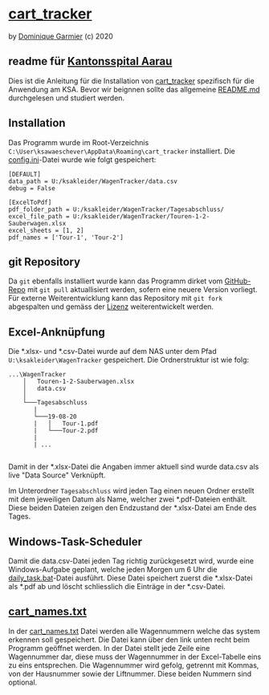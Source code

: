 # [cart_tracker](https://github.com/dominiquegarmier/cart_tracker)
by [Dominique Garmier](https://github.com/dominiquegarmier) (c) 2020

## readme für [Kantonsspital Aarau](https://www.ksa.ch/)

Dies ist die Anleitung für die Installation von [cart_tracker](https://github.com/dominiquegarmier/cart_tracker) spezifisch für die Anwendung am KSA. Bevor wir beignnen sollte das allgemeine [README.md](./README.md) durchgelesen und studiert werden.

## Installation

Das Programm wurde im Root-Verzeichnis ````C:\User\ksawaeschever\AppData\Roaming\cart_tracker```` installiert. Die [config.ini](./config.ini)-Datei wurde wie folgt gespeichert:
````
[DEFAULT]
data_path = U:/ksakleider/WagenTracker/data.csv
debug = False

[ExcelToPdf]
pdf_folder_path = U:/ksakleider/WagenTracker/Tagesabschluss/
excel_file_path = U:/ksakleider/WagenTracker/Touren-1-2-Sauberwagen.xlsx
excel_sheets = [1, 2]
pdf_names = ['Tour-1', 'Tour-2']
````

## git Repository

Da ````git```` ebenfalls installiert wurde kann das Programm dirket vom [GitHub-Repo](https://github.com/dominiquegarmier/cart_tracker) mit ````git pull```` aktuallisiert werden, sofern eine neuere Version vorliegt. Für externe Weiterentwicklung kann das Repository mit ````git fork```` abgespalten und gemäss der [Lizenz](./LICENSE) weiterentwickelt werden.

## Excel-Anknüpfung

Die *.xlsx- und *.csv-Datei wurde auf dem NAS unter dem Pfad ````U:\ksakleider\WagenTracker```` gespeichert. Die Ordnerstruktur ist wie folg:
```
...\WagenTracker
    │   Touren-1-2-Sauberwagen.xlsx
    │   data.csv
    │
    └───Tagesabschluss
       |
       └───19-08-20
       |   │   Tour-1.pdf
       |   └───Tour-2.pdf
       |
       | ...
  
```
Damit in der *.xlsx-Datei die Angaben immer aktuell sind wurde data.csv als live "Data Source" Verknüpft.

Im Unterordner ````Tagesabschluss```` wird jeden Tag einen neuen Ordner erstellt mit dem jeweiligen Datum als Name, welcher zwei *.pdf-Dateien enthält. Diese beiden Dateien zeigen den Endzustand der *.xlsx-Datei am Ende des Tages.

## Windows-Task-Scheduler

Damit die data.csv-Datei jeden Tag richtig zurückgesetzt wird, wurde eine Windows-Aufgabe geplant, welche jeden Morgen um 6 Uhr die [daily_task.bat](./daily_task.bat)-Datei ausführt. Diese Datei speichert zuerst die *.xlsx-Datei als *.pdf ab und löscht schliesslich die Einträge in der *.csv-Datei.

## [cart_names.txt](./cart_names.txt)

In der [cart_names.txt](./cart_names.txt) Datei werden alle Wagennummern welche das system erkennen soll gespeichert. Die Datei kann über den link unten recht beim Programm geöffnet werden. In der Datei stellt jede Zeile eine Wagennummer dar, diese muss der Wagennummer in der Excel-Tabelle eins zu eins entsprechen. Die Wagennummer wird gefolg, getrennt mit Kommas, von der Hausnummer sowie der Liftnummer. Diese beiden Nummern sind optional.
